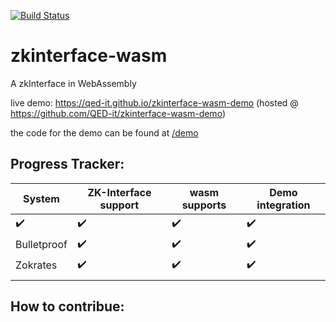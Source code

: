 [![Build Status](https://travis-ci.org/QED-it/zkinterface-wasm.svg?branch=master)](https://travis-ci.org/QED-it/zkinterface-wasm)

# zkinterface-wasm
A zkInterface in WebAssembly

live demo: https://qed-it.github.io/zkinterface-wasm-demo (hosted @ https://github.com/QED-it/zkinterface-wasm-demo)

the code for the demo can be found at [/demo](https://github.com/QED-it/zkinterface-wasm/tree/master/demo)

## Progress Tracker:
| System             | ZK-Interface  support | wasm supports      |  Demo integration  |
|--------------------|-----------------------|--------------------|--------------------|
| :heavy_check_mark: | :heavy_check_mark:    | :heavy_check_mark: | :heavy_check_mark: |
| Bulletproof        | :heavy_check_mark:    | :heavy_check_mark: | :heavy_check_mark: |
| Zokrates           | :heavy_check_mark:    | :heavy_check_mark: | :heavy_check_mark: |
|                    |                       |                    |                    |

## How to contribue:


